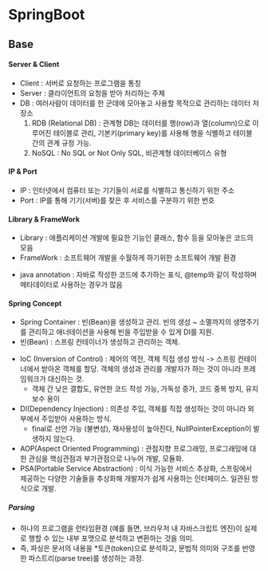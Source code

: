 
# SpringBoot

## Base
#### Server & Client
- Client : 서버로 요청하는 프로그램을 통칭
- Server : 클라이언트의 요청을 받아 처리하는 주체
- DB : 여러사람이 데이터를 한 군데에 모아놓고 사용할 목적으로 관리하는 데이터 저장소
  1. RDB (Relational DB) : 관계형 DB는 데이터를 행(row)과 열(column)으로 이루어진 테이블로 관리, 기본키(primary key)를 사용해 행을 식별하고 테이블 간의 관계 규정 가능.
  2. NoSQL : No SQL or Not Only SQL, 비관계형 데이터베이스 유형
 
#### IP & Port
- IP : 인터넷에서 컴퓨터 또는 기기들이 서로를 식별하고 통신하기 위한 주소
- Port : IP를 통해 기기(서버)를 찾은 후 서비스를 구분하기 위한 번호

#### Library & FrameWork
- Library : 애플리케이션 개발에 필요한 기능인 클래스, 함수 등을 모아놓은 코드의 모음
- FrameWork : 소프트웨어 개발을 수월하게 하기위한 소프트웨어 개발 환경

* java annotation : 자바로 작성한 코드에 추가하는 표식, @temp와 같이 작성하며 메타데이터로 사용하는 경우가 많음

#### Spring Concept
* Spring Container : 빈(Bean)을 생성하고 관리. 빈의 생성 ~ 소멸까지의 생명주기를 관리하고 애너테이션을 사용해 빈을 주입받을 수 있게 DI를 지원.
* 빈(Bean) : 스프링 컨테이너가 생성하고 관리하는 객체.
- IoC (Inversion of Control) : 제어의 역전, 객체 직접 생성 방식 -> 스프링 컨테이너에서 받아온 객체를 할당. 객체의 생성과 관리를 개발자가 하는 것이 아니라 프레임워크가 대신하는 것.
    - 객체 간 낮은 결합도, 유연한 코드 작성 가능, 가독성 증가, 코드 중복 방지, 유지 보수 용이
- DI(Dependency Injection) : 의존성 주입, 객체를 직접 생성하는 것이 아니라 외부에서 주입받아 사용하는 방식.
  - final로 선언 가능 (불변성),  재사용성이 높아진다, NullPointerException이 발생하지 않는다.
- AOP(Aspect Oriented Programming) : 관점지향 프로그래밍, 프로그래밍에 대한 관심을 핵심관점과 부가관점으로 나누어 개발, 모듈화.
- PSA(Portable Service Abstraction) : 이식 가능한 서비스 추상화, 스프링에서 제공하는 다양한 기술들을 추상화해 개발자가 쉽게 사용하는 인터페이스. 일관된 방식으로 개발.

##### Parsing
- 하나의 프로그램을 런타임환경 (예를 들면, 브라우저 내 자바스크립트 엔진)이 실제로 행할 수 있는 내부 포맷으로 분석하고 변환하는 것을 의미.
- 즉, 파싱은 문서의 내용을 *토큰(token)으로 분석하고, 문법적 의미와 구조를 반영한 파스트리(parse tree)를 생성하는 과정.

